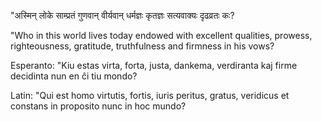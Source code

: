 "अस्मिन् लोके साम्प्रतं गुणवान् वीर्यवान् धर्मज्ञः कृतज्ञः सत्यवाक्यः दृढव्रतः कः?

"Who in this world lives today endowed with excellent qualities, prowess, righteousness, gratitude, truthfulness and firmness in his vows?

Esperanto: "Kiu estas virta, forta, justa, dankema, verdiranta kaj firme decidinta nun en ĉi tiu mondo?

Latin: "Qui est homo virtutis, fortis, iuris peritus, gratus, veridicus et constans in proposito nunc in hoc mundo?